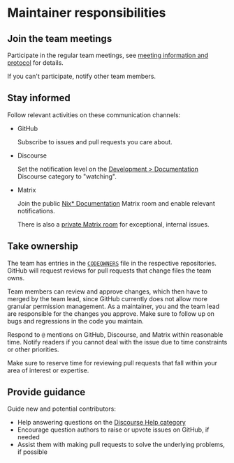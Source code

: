 # Maintainer responsibilities

## Join the team meetings

Participate in the regular team meetings, see [meeting information and protocol](./README.md#team-meetings) for details.

If you can't participate, notify other team members.

## Stay informed

Follow relevant activities on these communication channels:

- GitHub

  Subscribe to issues and pull requests you care about.

- Discourse

  Set the notification level on the [Development > Documentation](https://discourse.nixos.org/c/dev/documentation/25) Discourse category to "watching".

- Matrix

  Join the public [Nix\* Documentation](https://matrix.to/#/#docs:nixos.org) Matrix room and enable relevant notifications.

  There is also a [private Matrix room](https://matrix.to/#/!DersLzqcNaaZvpnxKk:matrix.org) for exceptional, internal issues.

## Take ownership

The team has entries in the [`CODEOWNERS`] file in the respective repositories.
GitHub will request reviews for pull requests that change files the team owns.

[`CODEOWNERS`]: https://docs.github.com/en/repositories/managing-your-repositorys-settings-and-features/customizing-your-repository/about-code-owners

Team members can review and approve changes, which then have to merged by the team lead, since GitHub currently does not allow more granular permission management.
As a maintainer, you and the team lead are responsible for the changes you approve.
Make sure to follow up on bugs and regressions in the code you maintain.

Respond to `@` mentions on GitHub, Discourse, and Matrix within reasonable time.
Notify readers if you cannot deal with the issue due to time constraints or other priorities.

Make sure to reserve time for reviewing pull requests that fall within your area of interest or expertise.

## Provide guidance

Guide new and potential contributors:

- Help answering questions on the [Discourse Help category](https://discourse.nixos.org/c/learn/9)
- Encourage question authors to raise or upvote issues on GitHub, if needed
- Assist them with making pull requests to solve the underlying problems, if possible

